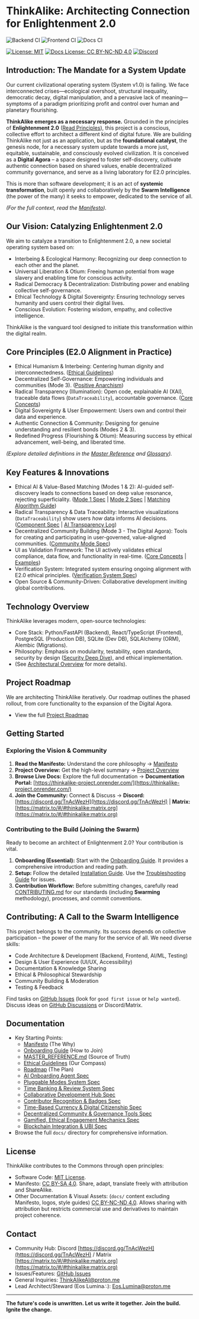 # ThinkAlike: Architecting Connection for Enlightenment 2.0

![Backend CI](https://github.com/EosLumina/--ThinkAlike--/actions/workflows/backend.yml/badge.svg)
![Frontend CI](https://github.com/EosLumina/--ThinkAlike--/actions/workflows/frontend.yml/badge.svg)
![Docs CI](https://github.com/EosLumina/--ThinkAlike--/actions/workflows/docs.yml/badge.svg)

[![License: MIT](https://img.shields.io/badge/License-MIT-yellow.svg)](./LICENSE)
[![Docs License: CC BY-NC-ND 4.0](https://img.shields.io/badge/Docs%20License-CC%20BY--NC--ND%204.0-lightgrey.svg)](https://creativecommons.org/licenses/by-nc-nd/4.0/)
[![Discord](https://img.shields.io/discord/1234567890123456789?label=Discord&logo=discord&color=7289DA)](https://discord.gg/TnAcWezH)

## Introduction: The Mandate for a System Update

Our current civilizational operating system (System v1.0) is failing. We face interconnected crises—ecological overshoot, structural inequality, democratic decay, digital manipulation, and a pervasive lack of meaning—symptoms of a paradigm prioritizing profit and control over human and planetary flourishing.

**ThinkAlike emerges as a necessary response.** Grounded in the principles of **Enlightenment 2.0** ([Read Principles](./docs/core/enlightenment_2_0/enlightenment_2_0_principles.md)), this project is a conscious, collective effort to architect a different kind of digital future. We are building ThinkAlike not just as an application, but as the **foundational catalyst**, the genesis node, for a necessary system update towards a more just, equitable, sustainable, and consciously evolved civilization. It is conceived as a **Digital Agora** – a space designed to foster self-discovery, cultivate authentic connection based on shared values, enable decentralized community governance, and serve as a living laboratory for E2.0 principles.

This is more than software development; it is an act of **systemic transformation**, built openly and collaboratively by the **Swarm Intelligence** (the power of the many) it seeks to empower, dedicated to the service of all.

*(For the full context, read the [Manifesto](./docs/core/manifesto/manifesto.md)).*

## Our Vision: Catalyzing Enlightenment 2.0

We aim to catalyze a transition to Enlightenment 2.0, a new societal operating system based on:

- Interbeing & Ecological Harmony: Recognizing our deep connection to each other and the planet.
- Universal Liberation & Otium: Freeing human potential from wage slavery and enabling time for conscious activity.
- Radical Democracy & Decentralization: Distributing power and enabling collective self-governance.
- Ethical Technology & Digital Sovereignty: Ensuring technology serves humanity and users control their digital lives.
- Conscious Evolution: Fostering wisdom, empathy, and collective intelligence.

ThinkAlike is the vanguard tool designed to initiate this transformation within the digital realm.

## Core Principles (E2.0 Alignment in Practice)

- Ethical Humanism & Interbeing: Centering human dignity and interconnectedness. ([Ethical Guidelines](./docs/core/ethics/ethical_guidelines.md))
- Decentralized Self-Governance: Empowering individuals and communities (Mode 3). ([Positive Anarchism](./docs/vision/core_concepts.md#6-positive-anarchism-operational-ethos))
- Radical Transparency (Illumination): Open code, explainable AI (XAI), traceable data flows (`DataTraceability`), accountable governance. ([Core Concepts](./docs/vision/core_concepts.md#5-data-sovereignty--radical-transparency))
- Digital Sovereignty & User Empowerment: Users own and control their data and experience.
- Authentic Connection & Community: Designing for genuine understanding and resilient bonds (Modes 2 & 3).
- Redefined Progress (Flourishing & Otium): Measuring success by ethical advancement, well-being, and liberated time.

*(Explore detailed definitions in the [Master Reference](./docs/core/master_reference.md) and [Glossary](./docs/core/glossary.md)).*

## Key Features & Innovations

- Ethical AI & Value-Based Matching (Modes 1 & 2): AI-guided self-discovery leads to connections based on deep value resonance, rejecting superficiality. ([Mode 1 Spec](./docs/architecture/modes/narrative_onboarding_mode/mode1_narrative_onboarding_spec.md) | [Mode 2 Spec](./docs/architecture/modes/mode2_profile_discovery_spec.md) | [Matching Algorithm Guide](./docs/guides/developer_guides/matching_algorithm_guide.md))
- Radical Transparency & Data Traceability: Interactive visualizations (`DataTraceability`) show users *how* data informs AI decisions. ([Component Spec](./docs/components/ui_components/data_traceability_spec.md) | [AI Transparency Log](./docs/guides/developer_guides/ai/ai_transparency_log.md))
- Decentralized Community Building (Mode 3 - The Digital Agora): Tools for creating and participating in user-governed, value-aligned communities. ([Community Mode Spec](./docs/architecture/modes/community_mode/community_mode_spec.md))
- UI as Validation Framework: The UI actively validates ethical compliance, data flow, and functionality in real-time. ([Core Concepts](./docs/vision/core_concepts.md#3-ui-as-validation-framework) | [Examples](./docs/guides/developer_guides/ui_validation_examples.md))
- Verification System: Integrated system ensuring ongoing alignment with E2.0 ethical principles. ([Verification System Spec](./docs/architecture/verification_system/verification_system.md))
- Open Source & Community-Driven: Collaborative development inviting global contributions.

## Technology Overview

ThinkAlike leverages modern, open-source technologies:

- Core Stack: Python/FastAPI (Backend), React/TypeScript (Frontend), PostgreSQL (Production DB), SQLite (Dev DB), SQLAlchemy (ORM), Alembic (Migrations).
- Philosophy: Emphasis on modularity, testability, open standards, security by design ([Security Deep Dive](./docs/architecture/security/security_deep_dive.md)), and ethical implementation.
- (See [Architectural Overview](./docs/architecture/architectural_overview.md) for more details).

## Project Roadmap

We are architecting ThinkAlike iteratively. Our roadmap outlines the phased rollout, from core functionality to the expansion of the Digital Agora.

- View the full [Project Roadmap](./docs/roadmap.md)

## Getting Started

### Exploring the Vision & Community

1. **Read the Manifesto:** Understand the core philosophy -> [Manifesto](./docs/core/manifesto/manifesto.md)
2. **Project Overview:** Get the high-level summary -> [Project Overview](./docs/core/project_overview.md)
3. **Browse Live Docs:** Explore the full documentation -> **Documentation Portal:** [https://thinkalike-project.onrender.com/](https://thinkalike-project.onrender.com/)
4. **Join the Community:** Connect & Discuss -> **Discord:** [https://discord.gg/TnAcWezH](https://discord.gg/TnAcWezH) | **Matrix:** [https://matrix.to/#/#thinkalike:matrix.org](https://matrix.to/#/#thinkalike:matrix.org)

### Contributing to the Build (Joining the Swarm)

Ready to become an architect of Enlightenment 2.0? Your contribution is vital.

1. **Onboarding (Essential):** Start with the [Onboarding Guide](./docs/core/onboarding_guide.md). It provides a comprehensive introduction and reading path.
2. **Setup:** Follow the detailed [Installation Guide](./docs/core/installation.md). Use the [Troubleshooting Guide](./docs/architecture/deployment_troubleshooting.md) for issues.
3. **Contribution Workflow:** Before submitting changes, carefully read [CONTRIBUTING.md](./docs/core/contributing.md) for our standards (including **Swarming** methodology), processes, and commit conventions.

## Contributing: A Call to the Swarm Intelligence

This project belongs to the community. Its success depends on collective participation – the power of the many for the service of all. We need diverse skills:

- Code Architecture & Development (Backend, Frontend, AI/ML, Testing)
- Design & User Experience (UI/UX, Accessibility)
- Documentation & Knowledge Sharing
- Ethical & Philosophical Stewardship
- Community Building & Moderation
- Testing & Feedback

Find tasks on [GitHub Issues](https://github.com/EosLumina/ThinkAlike/issues) (look for `good first issue` or `help wanted`). Discuss ideas on [GitHub Discussions](https://github.com/EosLumina/ThinkAlike/discussions) or Discord/Matrix.

## Documentation

- Key Starting Points:
  - [Manifesto](./docs/core/manifesto/manifesto.md) (The Why)
  - [Onboarding Guide](./docs/core/onboarding_guide.md) (How to Join)
  - [MASTER_REFERENCE.md](./docs/core/master_reference.md) (Source of Truth)
  - [Ethical Guidelines](./docs/core/ethics/ethical_guidelines.md) (Our Compass)
  - [Roadmap](./docs/roadmap.md) (The Plan)
  - [AI Onboarding Agent Spec](./docs/architecture/specs/ai_onboarding_agent_spec.md)
  - [Pluggable Modes System Spec](./docs/architecture/specs/pluggable_modes_system_spec.md)
  - [Time Banking & Review System Spec](./docs/architecture/specs/time_banking_review_system_spec.md)
  - [Collaborative Development Hub Spec](./docs/architecture/specs/collaborative_development_hub_spec.md)
  - [Contributor Recognition & Badges Spec](./docs/architecture/specs/contributor_recognition_badges_spec.md)
  - [Time-Based Currency & Digital Citizenship Spec](./docs/architecture/specs/time_based_currency_digital_citizenship_spec.md)
  - [Decentralized Community & Governance Tools Spec](./docs/architecture/specs/decentralized_community_governance_spec.md)
  - [Gamified, Ethical Engagement Mechanics Spec](./docs/architecture/specs/gamified_ethical_engagement_spec.md)
  - [Blockchain Integration & UBI Spec](./docs/architecture/specs/blockchain_integration_ubi_spec.md)
- Browse the full `docs/` directory for comprehensive information.

## License

ThinkAlike contributes to the Commons through open principles:

- Software Code: [MIT License](./LICENSE).
- Manifesto: [CC BY-SA 4.0](https://creativecommons.org/licenses/by-sa/4.0/). Share, adapt, translate freely with attribution and ShareAlike.
- Other Documentation & Visual Assets: (`docs/` content excluding Manifesto, logos, style guides) [CC BY-NC-ND 4.0](https://creativecommons.org/licenses/by-nc-nd/4.0/). Allows sharing with attribution but restricts commercial use and derivatives to maintain project coherence.

## Contact

- Community Hub: Discord [https://discord.gg/TnAcWezH](https://discord.gg/TnAcWezH) / Matrix [https://matrix.to/#/#thinkalike:matrix.org](https://matrix.to/#/#thinkalike:matrix.org)
- Issues/Features: [GitHub Issues](https://github.com/EosLumina/ThinkAlike/issues)
- General Inquiries: [ThinkAlikeAI@proton.me](mailto:ThinkAlikeAI@proton.me)
- Lead Architect/Steward (Eos Lumina∴): [Eos.Lumina@proton.me](mailto:Eos.Lumina@proton.me)

---

**The future's code is unwritten. Let us write it together.**
**Join the build. Ignite the change.**
